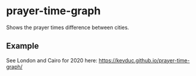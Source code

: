 # prayer-time-graph

Shows the prayer times difference between cities.

## Example

See London and Cairo for 2020 here: https://kevduc.github.io/prayer-time-graph/
